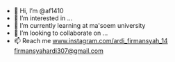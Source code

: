 - 👋 Hi, I’m @af1410
- 👀 I’m interested in ...
- 🌱 I’m currently learning at ma'soem university
- 💞️ I’m looking to collaborate on ...
- 📫 Reach me 
www.instagram.com/ardi_firmansyah_14
firmansyahardi307@gmail.com

<!---
af1410/af1410 is a ✨ special ✨ repository because its `README.md` (this file) appears on your GitHub profile.
You can click the Preview link to take a look at your changes.
--->
